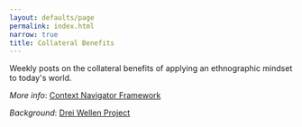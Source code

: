 ```yaml
---
layout: defaults/page
permalink: index.html
narrow: true
title: Collateral Benefits
---
```


Weekly posts on the collateral benefits of applying an ethnographic mindset to today's world. 

*More info*: [Context Navigator Framework](https://www.contextnavigator.org/)

*Background*: [Drei Wellen Project](https://www.dreiwellen.com/)

